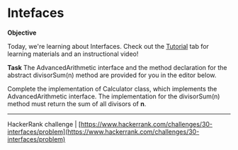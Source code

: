# Intefaces

**Objective**

Today, we're learning about Interfaces. Check out the [Tutorial](https://www.hackerrank.com/challenges/30-interfaces/tutorial) tab for learning materials and an instructional video!

**Task**
The AdvancedArithmetic interface and the method declaration for the abstract divisorSum(n) method are provided for you in the editor below.

Complete the implementation of Calculator class, which implements the AdvancedArithmetic interface. The implementation for the divisorSum(n) method must return the sum of all divisors of **n**.

___

HackerRank challenge | [https://www.hackerrank.com/challenges/30-interfaces/problem](https://www.hackerrank.com/challenges/30-interfaces/problem)
